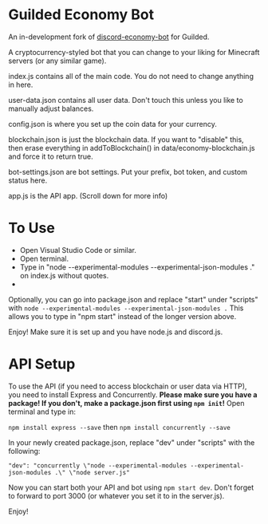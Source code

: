 # Guilded Economy Bot

An in-development fork of [discord-economy-bot](https://github.com/Santeeisweird9/discord-economy-bot) for Guilded.

A cryptocurrency-styled bot that you can change to your liking for Minecraft servers (or any similar game).

index.js contains all of the main code. You do not need to change anything in here.

user-data.json contains all user data. Don't touch this unless you like to manually adjust balances.

config.json is where you set up the coin data for your currency.

blockchain.json is just the blockchain data. If you want to "disable" this, then erase everything in addToBlockchain() in data/economy-blockchain.js and force it to return true.

bot-settings.json are bot settings. Put your prefix, bot token, and custom status here.

app.js is the API app. (Scroll down for more info)

# To Use

* Open Visual Studio Code or similar.
* Open terminal.
* Type in "node --experimental-modules --experimental-json-modules ." on index.js without quotes.
* 
Optionally, you can go into package.json and replace "start" under "scripts" with `node --experimental-modules --experimental-json-modules .`
This allows you to type in "npm start" instead of the longer version above.

Enjoy! Make sure it is set up and you have node.js and discord.js.

# API Setup

To use the API (if you need to access blockchain or user data via HTTP), you need to install Express and Concurrently. **Please make sure you have a package! If you don't, make a package.json first using `npm init`!**
Open terminal and type in:

`npm install express --save`
then
`npm install concurrently --save`

In your newly created package.json, replace "dev" under "scripts" with the following:

`"dev": "concurrently \"node --experimental-modules --experimental-json-modules .\" \"node server.js" `

Now you can start both your API and bot using `npm start dev`.
Don't forget to forward to port 3000 (or whatever you set it to in the server.js).

Enjoy!
